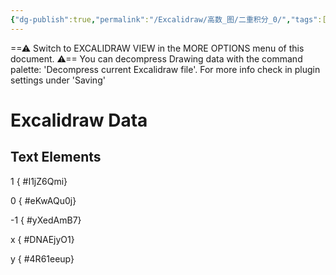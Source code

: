 ```yaml
---
{"dg-publish":true,"permalink":"/Excalidraw/高数_图/二重积分_0/","tags":["excalidraw"]}
---
```


==⚠  Switch to EXCALIDRAW VIEW in the MORE OPTIONS menu of this document. ⚠== You can decompress Drawing data with the command palette: 'Decompress current Excalidraw file'. For more info check in plugin settings under 'Saving'


# Excalidraw Data
## Text Elements
1
{ #I1jZ6Qmi}


0
{ #eKwAQu0j}


-1
{ #yXedAmB7}


x
{ #DNAEjyO1}


y
{ #4R61eeup}


